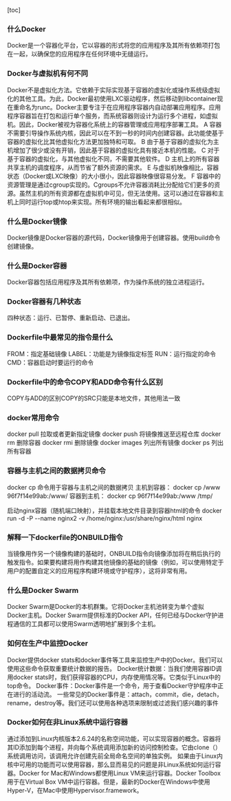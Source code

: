 [toc]

### 什么Docker

Docker是一个容器化平台，它以容器的形式将您的应用程序及其所有依赖项打包在一起，以确保您的应用程序在任何环境中无缝运行。

### Docker与虚拟机有何不同

Docker不是虚拟化方法。它依赖于实际实现基于容器的虚拟化或操作系统级虚拟化的其他工具。为此，Docker最初使用LXC驱动程序，然后移动到libcontainer现在重命名为runc。Docker主要专注于在应用程序容器内自动部署应用程序。应用程序容器旨在打包和运行单个服务，而系统容器则设计为运行多个进程，如虚拟机。因此，Docker被视为容器化系统上的容器管理或应用程序部署工具。
A 容器不需要引导操作系统内核，因此可以在不到一秒的时间内创建容器。此功能使基于容器的虚拟化比其他虚拟化方法更加独特和可取。
B 由于基于容器的虚拟化为主机增加了很少或没有开销，因此基于容器的虚拟化具有接近本机的性能。
C 对于基于容器的虚拟化，与其他虚拟化不同，不需要其他软件。
D 主机上的所有容器共享主机的调度程序，从而节省了额外资源的需求。
E 与虚拟机映像相比，容器状态（Docker或LXC映像）的大小很小，因此容器映像很容易分发。
F 容器中的资源管理是通过cgroup实现的。Cgroups不允许容器消耗比分配给它们更多的资源。虽然主机的所有资源都在虚拟机中可见，但无法使用。这可以通过在容器和主机上同时运行top或htop来实现。所有环境的输出看起来都很相似。

### 什么是Docker镜像

Docker镜像是Docker容器的源代码，Docker镜像用于创建容器。使用build命令创建镜像。

### 什么是Docker容器

Docker容器包括应用程序及其所有依赖项，作为操作系统的独立进程运行。

### Docker容器有几种状态

四种状态：运行、已暂停、重新启动、已退出。

### Dockerfile中最常见的指令是什么

FROM：指定基础镜像
LABEL：功能是为镜像指定标签
RUN：运行指定的命令
CMD：容器启动时要运行的命令

### Dockerfile中的命令COPY和ADD命令有什么区别

COPY与ADD的区别COPY的SRC只能是本地文件，其他用法一致

### docker常用命令

docker pull 拉取或者更新指定镜像
docker push 将镜像推送至远程仓库
docker rm 删除容器
docker rmi 删除镜像
docker images 列出所有镜像
docker ps 列出所有容器

### 容器与主机之间的数据拷贝命令

docker cp 命令用于容器与主机之间的数据拷贝
主机到容器：
docker cp /www 96f7f14e99ab:/www/
容器到主机：
docker cp 96f7f14e99ab:/www /tmp/

启动nginx容器（随机端口映射），并挂载本地文件目录到容器html的命令
docker run -d -P --name nginx2 -v /home/nginx:/usr/share/nginx/html nginx

### 解释一下dockerfile的ONBUILD指令

当镜像用作另一个镜像构建的基础时，ONBUILD指令向镜像添加将在稍后执行的触发指令。如果要构建将用作构建其他镜像的基础的镜像（例如，可以使用特定于用户的配置自定义的应用程序构建环境或守护程序），这将非常有用。

### 什么是Docker Swarm

Docker Swarm是Docker的本机群集。它将Docker主机池转变为单个虚拟Docker主机。Docker Swarm提供标准的Docker API，任何已经与Docker守护进程通信的工具都可以使用Swarm透明地扩展到多个主机。

### 如何在生产中监控Docker

Docker提供docker stats和docker事件等工具来监控生产中的Docker。我们可以使用这些命令获取重要统计数据的报告。
Docker统计数据：当我们使用容器ID调用docker stats时，我们获得容器的CPU，内存使用情况等。它类似于Linux中的top命令。
Docker事件：Docker事件是一个命令，用于查看Docker守护程序中正在进行的活动流。
一些常见的Docker事件是：attach，commit，die，detach，rename，destroy等。我们还可以使用各种选项来限制或过滤我们感兴趣的事件

### Docker如何在非Linux系统中运行容器

通过添加到Linux内核版本2.6.24的名称空间功能，可以实现容器的概念。容器将其ID添加到每个进程，并向每个系统调用添加新的访问控制检查。它由clone（）系统调用访问，该调用允许创建先前全局命名空间的单独实例。
如果由于Linux内核中可用的功能而可以使用容器，那么显而易见的问题是非Linux系统如何运行容器。Docker for Mac和Windows都使用Linux VM来运行容器。Docker Toolbox用于在Virtual Box VM中运行容器。但是，最新的Docker在Windows中使用Hyper-V，在Mac中使用Hypervisor.framework。